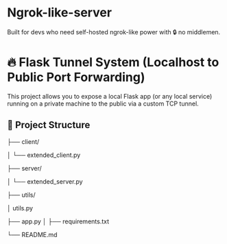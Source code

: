 # Ngrok-like-server
Built for devs who need self-hosted ngrok-like power with 🔒 no middlemen.  

# 🔥 Flask Tunnel System (Localhost to Public Port Forwarding)

This project allows you to expose a local Flask app (or any local service) running on a private machine to the public via a custom TCP tunnel.

## 🧱 Project Structure


├── client/

│ └── extended_client.py

├── server/

│ └── extended_server.py

├── utils/

│ utils.py

├── app.py
│ 
├── requirements.txt

└── README.md